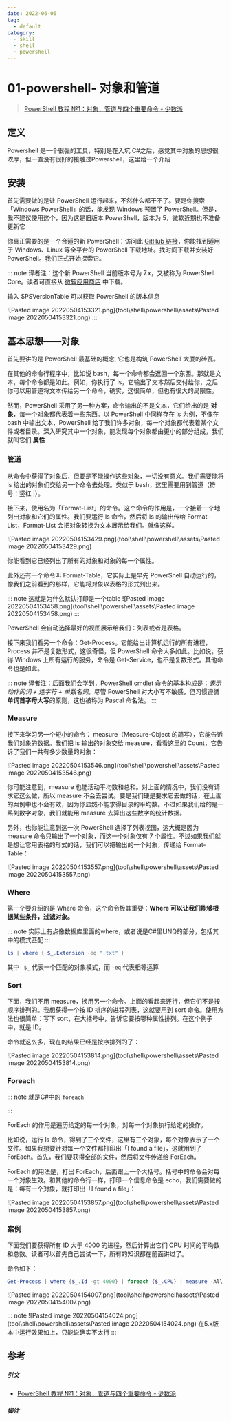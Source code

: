 ```yaml
---
date: 2022-06-06
tag:
  - default
category:
  - skill
  - shell
  - powershell
---
```



# 01-powershell- 对象和管道


> [PowerShell 教程 №1：对象，管道与四个重要命令 - 少数派](https://sspai.com/post/72518)
## 定义

Powershell 是一个很强的工具，特别是在入坑 C#之后，感觉其中对象的思想很浓厚，但一直没有很好的接触过Powershell，这里给一个介绍

## 安装

首先需要做的是让 PowerShell 运行起来，不然什么都干不了。要是你搜索「Windows PowerShell」的话，能发现 Windows 预置了 PowerShell。但是，我不建议使用这个，因为这是旧版本 PowerShell，版本为 5，微软近期也不准备更新它

你真正需要的是一个合适的新 PowerShell：访问此 [GitHub 链接](https://github.com/PowerShell/PowerShell)，你能找到适用于 Windows、Linux 等全平台的 PowerShell 下载地址。找时间下载并安装好 PowerShell。我们正式开始探索它。

::: note 
译者注：这个新 PowerShell 当前版本号为 7.x，又被称为 PowerShell Core。读者可直接从 [微软应用商店](https://www.microsoft.com/store/apps/9MZ1SNWT0N5D) 中下载。

输入 $PSVersionTable 可以获取 PowerShell 的版本信息

![Pasted image 20220504153321.png](tool\shell\powershell\assets\Pasted image 20220504153321.png)
:::


## 基本思想——对象

首先要讲的是 PowerShell 最基础的概念, 它也是构筑 PowerShell 大厦的砖瓦。

在其他的命令行程序中，比如说 bash，每一个命令都会返回一个东西。那就是文本，每个命令都是如此。例如，你执行了 ls，它输出了文本然后交付给你，之后你可以用管道将文本传给另一个命令，确实，这很简单，但也有很大的局限性。

然而，PowerShell 采用了另一种方案，命令输出的不是文本，它们给出的是 **对象**，每一个对象都代表着一些东西。以 PowerShell 中同样存在 ls 为例，不像在 bash 中输出文本，PowerShell 给了我们许多对象，每一个对象都代表着某个文件或者目录。深入研究其中一个对象，能发现每个对象都由更小的部分组成，我们就叫它们 **属性**

### 管道

从命令中获得了对象后，但要是不能操作这些对象，一切没有意义。我们需要能将 ls 给出的对象们交给另一个命令去处理。类似于 bash，这里需要用到管道（符号：竖杠 |）。

接下来，使用名为「Format-List」的命令。这个命令的作用是，一个接着一个地列出对象和它们的属性。我们要运行 ls 命令，然后将 ls 的输出传给 Format-List，Format-List 会把对象转换为文本展示给我们。就像这样。

![Pasted image 20220504153429.png](tool\shell\powershell\assets\Pasted image 20220504153429.png)

你能看到它已经列出了所有的对象和对象的每一个属性。

此外还有一个命令叫 Format-Table，它实际上是早先 PowerShell 自动运行的，像我们之前看到的那样，它能将对象以表格的形式列出来。

::: note 
这就是为什么默认打印是一个table
![Pasted image 20220504153458.png](tool\shell\powershell\assets\Pasted image 20220504153458.png)
:::


PowerShell 会自动选择最好的视图展示给我们：列表或者是表格。

接下来我们看另一个命令：Get-Process。它能给出计算机运行的所有进程，Process 并不是复数形式，这很奇怪，但 PowerShell 命令大多如此。比如说，获得 Windows 上所有运行的服务，命令是 Get-Service，也不是复数形式。其他命令也是如此。

::: note 
译者注：后面我们会学到，PowerShell cmdlet 命令的基本构成是：*表示动作的词 + 连字符 + 单数名词*。尽管 PowerShell 对大小写不敏感，但习惯遵循**单词首字母大写**的原则，这也被称为 Pascal 命名法。
:::


### Measure

接下来学习另一个短小的命令： measure（Measure-Object 的简写），它能告诉我们对象的数据。我们把 ls 输出的对象交给 measure，看看这里的 Count，它告诉了我们一共有多少数量的对象：

![Pasted image 20220504153546.png](tool\shell\powershell\assets\Pasted image 20220504153546.png)

你可能注意到，measure 也能活动平均数和总和。对上面的情况中，我们没有请求它这么做，所以 measure 不会去尝试。要是我们硬是要求它去做的话，在上面的案例中也不会有效，因为你显然不能求得目录的平均数。不过如果我们给的是一系列数字对象，我们就能用 measure 去算出这些数字的统计数据。

另外，也你能注意到这一次 PowerShell 选择了列表视图，这大概是因为 measure 命令只输出了一个对象，而这一个对象仅有 7 个属性。不过如果我们就是想让它用表格的形式的话，我们可以把输出的一个对象，传递给 Format-Table：

![Pasted image 20220504153557.png](tool\shell\powershell\assets\Pasted image 20220504153557.png)

### Where

第一个要介绍的是 Where 命令，这个命令极其重要：**Where 可以让我们能够根据某些条件，过滤对象。**

::: note 
实际上有点像数据库里面的where，或者说是C#里LINQ的部分，包括其中的模式匹配
:::


```powershell
ls | where { $_.Extension -eq ".txt" }
```

其中 ` $_` 代表一个匹配的对象模式，而 `-eq` 代表相等运算

### Sort

下面，我们不用 measure，换用另一个命令。上面的看起来还行，但它们不是按顺序排列的。我想获得一个按 ID 排序的进程列表，这就要用到 sort 命令。使用方法也很简单：写下 sort，在大括号中，告诉它要按哪种属性排列。在这个例子中，就是 ID。

命令就这么多，现在的结果已经是按序排列的了：

![Pasted image 20220504153814.png](tool\shell\powershell\assets\Pasted image 20220504153814.png)

### Foreach

::: note 
就是C#中的 `foreach`

:::


ForEach 的作用是遍历给定的每一个对象，对每一个对象执行给定的操作。

比如说，运行 ls 命令，得到了三个文件，这里有三个对象，每个对象表示了一个文件。如果我想要针对每一个文件都打印出「I found a file」，这就用到了 ForEach。首先，我们要获得全部的文件，然后将文件传递给 ForEach。

ForEach 的用法是，打出 ForEach，后面跟上一个大括号。括号中的命令会对每一个对象生效。和其他的命令行一样，打印一个信息命令是 echo，我们需要做的是：每有一个对象，就打印出「I found a file」：

![Pasted image 20220504153857.png](tool\shell\powershell\assets\Pasted image 20220504153857.png)

### 案例

下面我们要获得所有 ID 大于 4000 的进程，然后计算出它们 CPU 时间的平均数和总数。读者可以首先自己尝试一下，所有的知识都在前面讲过了。

命令如下：

```powershell
Get-Process | where {$_.Id -gt 4000} | foreach {$_.CPU} | measure -All -Average
```

![Pasted image 20220504154007.png](tool\shell\powershell\assets\Pasted image 20220504154007.png)

::: note 
![Pasted image 20220504154024.png](tool\shell\powershell\assets\Pasted image 20220504154024.png)
在5.x版本中运行效果如上，只能说确实不太行
:::


## 参考

##### 引文

- [PowerShell 教程 №1：对象，管道与四个重要命令 - 少数派](https://sspai.com/post/72518)

##### 脚注
